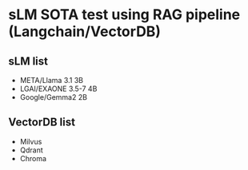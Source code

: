 # sLM SOTA test using RAG pipeline (Langchain/VectorDB)

## sLM list
- META/Llama 3.1 3B
- LGAI/EXAONE 3.5-7 4B
- Google/Gemma2 2B

## VectorDB list
- Milvus
- Qdrant
- Chroma

